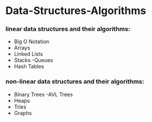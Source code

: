 # Data-Structures-Algorithms

### linear data structures and their algorithms:

- Big O Notation
- Arrays
- Linked Lists
- Stacks
 -Queues
- Hash Tables

### non-linear data structures and their algorithms:

- Binary Trees
-AVL Trees
- Heaps
- Tries
- Graphs